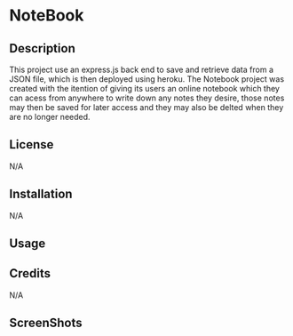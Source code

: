 # NoteBook

## Description

This project use an express.js back end to save and retrieve data from a JSON file, which is then deployed using heroku. The Notebook project was created with the itention of giving its users an online notebook which they can acess from anywhere to write down any notes they desire, those notes may then be saved for later access and they may also be delted when they are no longer needed.

## License

N/A

## Installation

N/A

## Usage 


## Credits

N/A

## ScreenShots